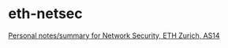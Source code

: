 eth-netsec
==========

[Personal notes/summary for Network Security, ETH Zurich, AS14](https://groggi.github.io/eth-netsec)
